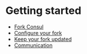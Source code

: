 # Getting started

* [Fork Consul](create.md)
* [Configure your fork](configuration.md)
* [Keep your fork updated](update.md)
* [Communication](communication.md)
